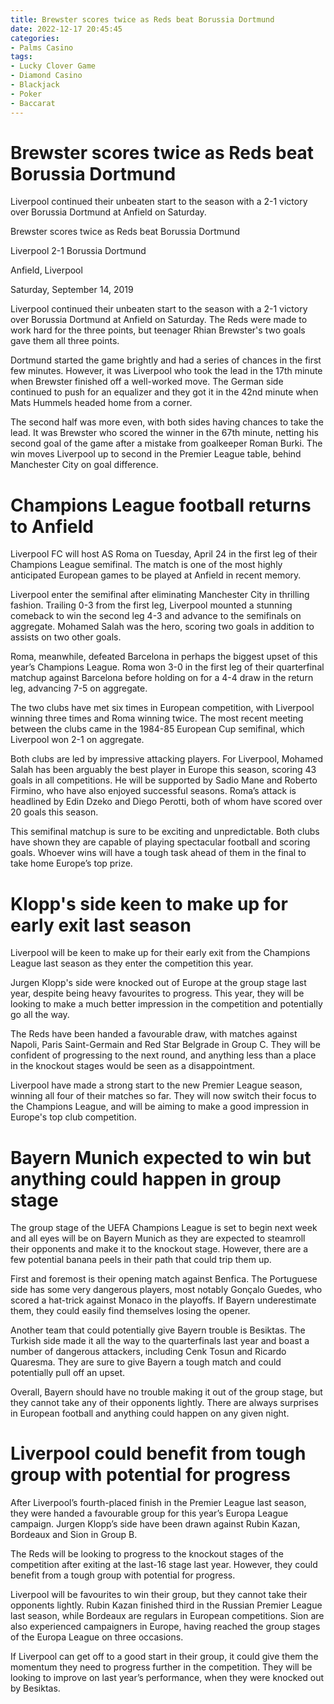 ```yaml
---
title: Brewster scores twice as Reds beat Borussia Dortmund
date: 2022-12-17 20:45:45
categories:
- Palms Casino
tags:
- Lucky Clover Game
- Diamond Casino
- Blackjack
- Poker
- Baccarat
---
```



#  Brewster scores twice as Reds beat Borussia Dortmund

Liverpool continued their unbeaten start to the season with a 2-1 victory over Borussia Dortmund at Anfield on Saturday.

Brewster scores twice as Reds beat Borussia Dortmund

Liverpool 2-1 Borussia Dortmund

Anfield, Liverpool

Saturday, September 14, 2019

Liverpool continued their unbeaten start to the season with a 2-1 victory over Borussia Dortmund at Anfield on Saturday. The Reds were made to work hard for the three points, but teenager Rhian Brewster's two goals gave them all three points.

Dortmund started the game brightly and had a series of chances in the first few minutes. However, it was Liverpool who took the lead in the 17th minute when Brewster finished off a well-worked move. The German side continued to push for an equalizer and they got it in the 42nd minute when Mats Hummels headed home from a corner.

The second half was more even, with both sides having chances to take the lead. It was Brewster who scored the winner in the 67th minute, netting his second goal of the game after a mistake from goalkeeper Roman Burki. The win moves Liverpool up to second in the Premier League table, behind Manchester City on goal difference.

#  Champions League football returns to Anfield

Liverpool FC will host AS Roma on Tuesday, April 24 in the first leg of their Champions League semifinal. The match is one of the most highly anticipated European games to be played at Anfield in recent memory.

Liverpool enter the semifinal after eliminating Manchester City in thrilling fashion. Trailing 0-3 from the first leg, Liverpool mounted a stunning comeback to win the second leg 4-3 and advance to the semifinals on aggregate. Mohamed Salah was the hero, scoring two goals in addition to assists on two other goals.

Roma, meanwhile, defeated Barcelona in perhaps the biggest upset of this year’s Champions League. Roma won 3-0 in the first leg of their quarterfinal matchup against Barcelona before holding on for a 4-4 draw in the return leg, advancing 7-5 on aggregate.

The two clubs have met six times in European competition, with Liverpool winning three times and Roma winning twice. The most recent meeting between the clubs came in the 1984-85 European Cup semifinal, which Liverpool won 2-1 on aggregate.

Both clubs are led by impressive attacking players. For Liverpool, Mohamed Salah has been arguably the best player in Europe this season, scoring 43 goals in all competitions. He will be supported by Sadio Mane and Roberto Firmino, who have also enjoyed successful seasons. Roma’s attack is headlined by Edin Dzeko and Diego Perotti, both of whom have scored over 20 goals this season.

This semifinal matchup is sure to be exciting and unpredictable. Both clubs have shown they are capable of playing spectacular football and scoring goals. Whoever wins will have a tough task ahead of them in the final to take home Europe’s top prize.

#  Klopp's side keen to make up for early exit last season

Liverpool will be keen to make up for their early exit from the Champions League last season as they enter the competition this year.

Jurgen Klopp's side were knocked out of Europe at the group stage last year, despite being heavy favourites to progress. This year, they will be looking to make a much better impression in the competition and potentially go all the way.

The Reds have been handed a favourable draw, with matches against Napoli, Paris Saint-Germain and Red Star Belgrade in Group C. They will be confident of progressing to the next round, and anything less than a place in the knockout stages would be seen as a disappointment.

Liverpool have made a strong start to the new Premier League season, winning all four of their matches so far. They will now switch their focus to the Champions League, and will be aiming to make a good impression in Europe's top club competition.

#  Bayern Munich expected to win but anything could happen in group stage

The group stage of the UEFA Champions League is set to begin next week and all eyes will be on Bayern Munich as they are expected to steamroll their opponents and make it to the knockout stage. However, there are a few potential banana peels in their path that could trip them up.

First and foremost is their opening match against Benfica. The Portuguese side has some very dangerous players, most notably Gonçalo Guedes, who scored a hat-trick against Monaco in the playoffs. If Bayern underestimate them, they could easily find themselves losing the opener.

Another team that could potentially give Bayern trouble is Besiktas. The Turkish side made it all the way to the quarterfinals last year and boast a number of dangerous attackers, including Cenk Tosun and Ricardo Quaresma. They are sure to give Bayern a tough match and could potentially pull off an upset.

Overall, Bayern should have no trouble making it out of the group stage, but they cannot take any of their opponents lightly. There are always surprises in European football and anything could happen on any given night.

#  Liverpool could benefit from tough group with potential for progress

After Liverpool’s fourth-placed finish in the Premier League last season, they were handed a favourable group for this year’s Europa League campaign. Jurgen Klopp’s side have been drawn against Rubin Kazan, Bordeaux and Sion in Group B.

The Reds will be looking to progress to the knockout stages of the competition after exiting at the last-16 stage last year. However, they could benefit from a tough group with potential for progress.

Liverpool will be favourites to win their group, but they cannot take their opponents lightly. Rubin Kazan finished third in the Russian Premier League last season, while Bordeaux are regulars in European competitions. Sion are also experienced campaigners in Europe, having reached the group stages of the Europa League on three occasions.

If Liverpool can get off to a good start in their group, it could give them the momentum they need to progress further in the competition. They will be looking to improve on last year’s performance, when they were knocked out by Besiktas.